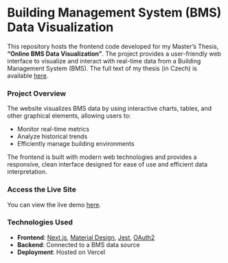 # Building Management System (BMS) Data Visualization

This repository hosts the frontend code developed for my Master’s Thesis, **“Online BMS Data Visualization”**. The project provides a user-friendly web interface to visualize and interact with real-time data from a Building Management System (BMS). The full text of my thesis (in Czech) is available [here](https://stag.tul.cz/StagPortletsJSR168/PagesDispatcherServlet?pp_destElement=%23ssSouboryStudentuDivId_378&pp_locale=cs&pp_reqType=render&pp_portlet=souboryStudentuPagesPortlet&pp_page=souboryStudentuDownloadPage&pp_nameSpace=G231122&soubidno=123755).

### Project Overview
The website visualizes BMS data by using interactive charts, tables, and other graphical elements, allowing users to:
- Monitor real-time metrics
- Analyze historical trends
- Efficiently manage building environments

The frontend is built with modern web technologies and provides a responsive, clean interface designed for ease of use and efficient data interpretation.

### Access the Live Site
You can view the live demo [here](https://bms-kesler.vercel.app/).

### Technologies Used
- **Frontend**: [Next.js](https://nextjs.org/), [Material Design](https://m3.material.io/), [Jest](https://jestjs.io/), [OAuth2](https://datatracker.ietf.org/doc/html/rfc6749)
- **Backend**: Connected to a BMS data source 
- **Deployment**: Hosted on Vercel
